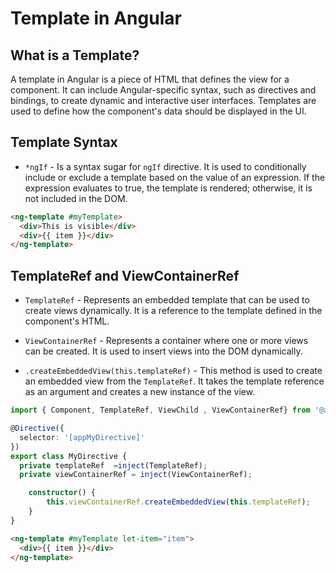 # Template in Angular

## What is a Template?

A template in Angular is a piece of HTML that defines the view for a component. It can include Angular-specific syntax, such as directives and bindings, to create dynamic and interactive user interfaces. Templates are used to define how the component's data should be displayed in the UI.

## Template Syntax

- `*ngIf` - Is a syntax sugar for `ngIf` directive. It is used to conditionally include or exclude a template based on the value of an expression. If the expression evaluates to true, the template is rendered; otherwise, it is not included in the DOM.

```html
<ng-template #myTemplate>
  <div>This is visible</div>
  <div>{{ item }}</div>
</ng-template>
```

## TemplateRef and ViewContainerRef

- `TemplateRef` - Represents an embedded template that can be used to create views dynamically. It is a reference to the template defined in the component's HTML.

- `ViewContainerRef` - Represents a container where one or more views can be created. It is used to insert views into the DOM dynamically.

- `.createEmbeddedView(this.templateRef)` - This method is used to create an embedded view from the `TemplateRef`. It takes the template reference as an argument and creates a new instance of the view.

```typescript
import { Component, TemplateRef, ViewChild , ViewContainerRef} from '@angular/core';

@Directive({
  selector: '[appMyDirective]'
})
export class MyDirective {
  private templateRef  =inject(TemplateRef);
  private viewContainerRef = inject(ViewContainerRef);

    constructor() {
        this.viewContainerRef.createEmbeddedView(this.templateRef);
    }
}
```

```html
<ng-template #myTemplate let-item="item">
  <div>{{ item }}</div>
</ng-template>
